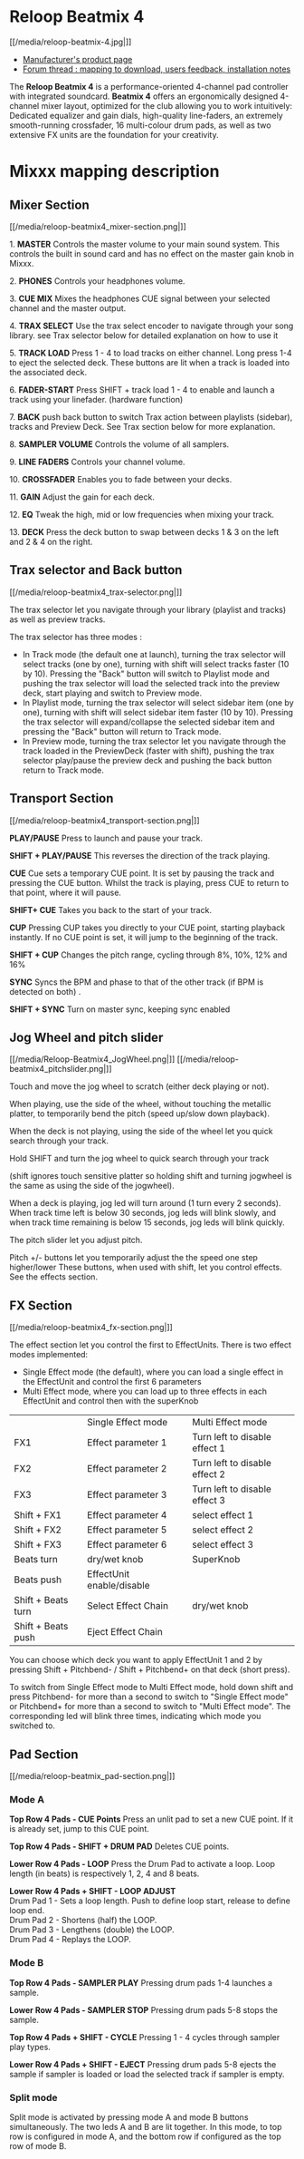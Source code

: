 # Reloop Beatmix 4

[[/media/reloop-beatmix-4.jpg|]]

  - [Manufacturer's product
    page](http://www.reloop.com/reloop-beatmix-4)
  - [Forum thread : mapping to download, users feedback, installation
    notes](http://www.mixxx.org/forums/viewtopic.php?f=7&t=8428)

The **Reloop Beatmix 4** is a performance-oriented 4-channel pad
controller with integrated soundcard. **Beatmix 4** offers an
ergonomically designed 4-channel mixer layout, optimized for the club
allowing you to work intuitively: Dedicated equalizer and gain dials,
high-quality line-faders, an extremely smooth-running crossfader, 16
multi-colour drum pads, as well as two extensive FX units are the
foundation for your creativity.

# Mixxx mapping description

## Mixer Section

[[/media/reloop-beatmix4_mixer-section.png|]]

1\. **MASTER** Controls the master volume to your main sound system.
This controls the built in sound card and has no effect on the master
gain knob in Mixxx.

2\. **PHONES** Controls your headphones volume.

3\. **CUE MIX** Mixes the headphones CUE signal between your selected
channel and the master output.

4\. **TRAX SELECT** Use the trax select encoder to navigate through your
song library. see Trax selector below for detailed explanation on how to
use it

5\. **TRACK LOAD** Press 1 - 4 to load tracks on either channel. Long
press 1-4 to eject the selected deck. These buttons are lit when a track
is loaded into the associated deck.

6\. **FADER-START** Press SHIFT + track load 1 - 4 to enable and launch
a track using your linefader. (hardware function)

7\. **BACK** push back button to switch Trax action between playlists
(sidebar), tracks and Preview Deck. See Trax section below for more
explanation.

8\. **SAMPLER VOLUME** Controls the volume of all samplers.

9\. **LINE FADERS** Controls your channel volume.

10\. **CROSSFADER** Enables you to fade between your decks.

11\. **GAIN** Adjust the gain for each deck.

12\. **EQ** Tweak the high, mid or low frequencies when mixing your
track.

13\. **DECK** Press the deck button to swap between decks 1 & 3 on the
left and 2 & 4 on the right.

## Trax selector and Back button

[[/media/reloop-beatmix4_trax-selector.png|]]

The trax selector let you navigate through your library (playlist and
tracks) as well as preview tracks.

The trax selector has three modes :

  - In Track mode (the default one at launch), turning the trax selector
    will select tracks (one by one), turning with shift will select
    tracks faster (10 by 10). Pressing the "Back" button will switch to
    Playlist mode and pushing the trax selector will load the selected
    track into the preview deck, start playing and switch to Preview
    mode.
  - In Playlist mode, turning the trax selector will select sidebar item
    (one by one), turning with shift will select sidebar item faster (10
    by 10). Pressing the trax selector will expand/collapse the selected
    sidebar item and pressing the "Back" button will return to Track
    mode.
  - In Preview mode, turning the trax selector let you navigate through
    the track loaded in the PreviewDeck (faster with shift), pushing the
    trax selector play/pause the preview deck and pushing the back
    button return to Track mode.

## Transport Section

[[/media/reloop-beatmix4_transport-section.png|]]

**PLAY/PAUSE** Press to launch and pause your track.

**SHIFT + PLAY/PAUSE** This reverses the direction of the track playing.

**CUE** Cue sets a temporary CUE point. It is set by pausing the track
and pressing the CUE button. Whilst the track is playing, press CUE to
return to that point, where it will pause.

**SHIFT+ CUE** Takes you back to the start of your track.

**CUP** Pressing CUP takes you directly to your CUE point, starting
playback instantly. If no CUE point is set, it will jump to the
beginning of the track.

**SHIFT + CUP** Changes the pitch range, cycling through 8%, 10%, 12%
and 16%

**SYNC** Syncs the BPM and phase to that of the other track (if BPM is
detected on both) .

**SHIFT + SYNC** Turn on master sync, keeping sync enabled

## Jog Wheel and pitch slider

[[/media/Reloop-Beatmix4_JogWheel.png|]]
[[/media/reloop-beatmix4_pitchslider.png|]]

Touch and move the jog wheel to scratch (either deck playing or not).

When playing, use the side of the wheel, without touching the metallic
platter, to temporarily bend the pitch (speed up/slow down playback).

When the deck is not playing, using the side of the wheel let you quick
search through your track.

Hold SHIFT and turn the jog wheel to quick search through your track

(shift ignores touch sensitive platter so holding shift and turning
jogwheel is the same as using the side of the jogwheel).

When a deck is playing, jog led will turn around (1 turn every 2
seconds). When track time left is below 30 seconds, jog leds will blink
slowly, and when track time remaining is below 15 seconds, jog leds will
blink quickly.

The pitch slider let you adjust pitch.

Pitch +/- buttons let you temporarily adjust the the speed one step
higher/lower These buttons, when used with shift, let you control
effects. See the effects section.

## FX Section

[[/media/reloop-beatmix4_fx-section.png|]]

The effect section let you control the first to EffectUnits. There is
two effect modes implemented:

  - Single Effect mode (the default), where you can load a single effect
    in the EffectUnit and control the first 6 parameters
  - Multi Effect mode, where you can load up to three effects in each
    EffectUnit and control then with the superKnob

|                    |                           |                               |
| ------------------ | ------------------------- | ----------------------------- |
|                    | Single Effect mode        | Multi Effect mode             |
| FX1                | Effect parameter 1        | Turn left to disable effect 1 |
| FX2                | Effect parameter 2        | Turn left to disable effect 2 |
| FX3                | Effect parameter 3        | Turn left to disable effect 3 |
| Shift + FX1        | Effect parameter 4        | select effect 1               |
| Shift + FX2        | Effect parameter 5        | select effect 2               |
| Shift + FX3        | Effect parameter 6        | select effect 3               |
| Beats turn         | dry/wet knob              | SuperKnob                     |
| Beats push         | EffectUnit enable/disable |                               |
| Shift + Beats turn | Select Effect Chain       | dry/wet knob                  |
| Shift + Beats push | Eject Effect Chain        |                               |

You can choose which deck you want to apply EffectUnit 1 and 2 by
pressing Shift + Pitchbend- / Shift + Pitchbend+ on that deck (short
press).

To switch from Single Effect mode to Multi Effect mode, hold down shift
and press Pitchbend- for more than a second to switch to "Single Effect
mode" or Pitchbend+ for more than a second to switch to "Multi Effect
mode". The corresponding led will blink three times, indicating which
mode you switched to.

## Pad Section

[[/media/reloop-beatmix_pad-section.png|]]

### Mode A

**Top Row 4 Pads - CUE Points** Press an unlit pad to set a new CUE
point. If it is already set, jump to this CUE point.

**Top Row 4 Pads - SHIFT + DRUM PAD** Deletes CUE points.

**Lower Row 4 Pads - LOOP** Press the Drum Pad to activate a loop. Loop
length (in beats) is respectively 1, 2, 4 and 8 beats.

**Lower Row 4 Pads + SHIFT - LOOP ADJUST**  
Drum Pad 1 - Sets a loop length. Push to define loop start, release to
define loop end.  
Drum Pad 2 - Shortens (half) the LOOP.  
Drum Pad 3 - Lengthens (double) the LOOP.  
Drum Pad 4 - Replays the LOOP.

### Mode B

**Top Row 4 Pads - SAMPLER PLAY** Pressing drum pads 1-4 launches a
sample.

**Lower Row 4 Pads - SAMPLER STOP** Pressing drum pads 5-8 stops the
sample.

**Top Row 4 Pads + SHIFT - CYCLE** Pressing 1 - 4 cycles through sampler
play types.

**Lower Row 4 Pads + SHIFT - EJECT** Pressing drum pads 5-8 ejects the
sample if sampler is loaded or load the selected track if sampler is
empty.

### Split mode

Split mode is activated by pressing mode A and mode B buttons
simultaneously. The two leds A and B are lit together. In this mode, to
top row is configured in mode A, and the bottom row if configured as the
top row of mode B.

